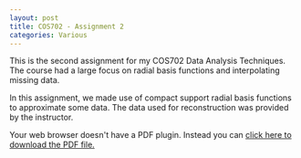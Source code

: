 ```yaml
---
layout: post
title: COS702 - Assignment 2
categories: Various
---
```


This is the second assignment for my COS702 Data Analysis Techniques. The course had a large focus on radial basis functions and interpolating missing data.

In this assignment, we made use of compact support radial basis functions to approximate some data. The data used for reconstruction was provided by the instructor.

<object data="/papers/COS702-A2.pdf" type="application/pdf" width="100%" height="750">
  Your web browser doesn't have a PDF plugin. Instead you can <a href="/papers/COS702-A2.pdf">click here to download the PDF file.</a>
</object>